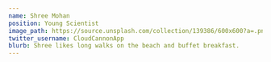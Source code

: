 ```yaml
---
name: Shree Mohan
position: Young Scientist
image_path: https://source.unsplash.com/collection/139386/600x600?a=.png
twitter_username: CloudCannonApp
blurb: Shree likes long walks on the beach and buffet breakfast.
---
```

